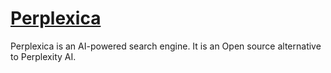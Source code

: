 # [Perplexica](https://github.com/ItzCrazyKns/Perplexica)

Perplexica is an AI-powered search engine. It is an Open source alternative to Perplexity AI.
